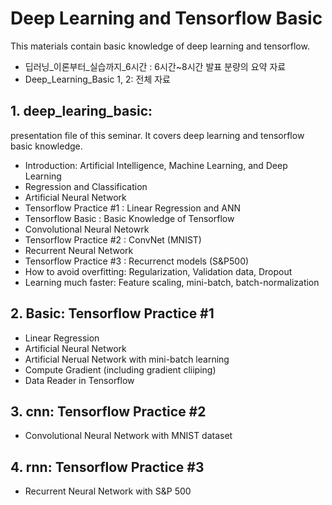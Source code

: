 # Deep Learning and Tensorflow Basic

This materials contain basic knowledge of deep learning and tensorflow.

- 딥러닝_이론부터_실습까지_6시간 : 6시간~8시간 발표 분량의 요약 자료
- Deep_Learning_Basic 1, 2: 전체 자료 

## 1. deep_learing_basic: 

presentation file of this seminar. It covers deep learning and tensorflow basic knowledge.
- Introduction: Artificial Intelligence, Machine Learning, and Deep Learning
- Regression and Classification
- Artificial Neural Network
- Tensorflow Practice #1 : Linear Regression and ANN
- Tensorflow Basic : Basic Knowledge of Tensorflow
- Convolutional Neural Netowrk
- Tensorflow Practice #2 : ConvNet (MNIST)
- Recurrent Neural Network
- Tensorflow Practice #3 : Recurrenct models (S&P500)
- How to avoid overfitting: Regularization, Validation data, Dropout
- Learning much faster: Feature scaling, mini-batch, batch-normalization


## 2. Basic: Tensorflow Practice #1

- Linear Regression
- Artificial Neural Network
- Artificial Nerual Network with mini-batch learning
- Compute Gradient (including gradient cliiping)
- Data Reader in Tensorflow

## 3. cnn: Tensorflow Practice #2
- Convolutional Neural Network with MNIST dataset

## 4. rnn: Tensorflow Practice #3
- Recurrent Neural Network with S&P 500
